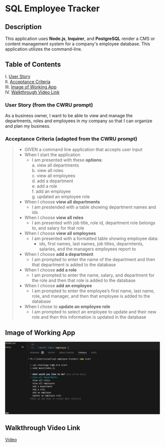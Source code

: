 # SQL Employee Tracker

## Description
This application uses **Node.js**, **Inquirer**, and **PostgreSQL** render a CMS or content management system for a company's employee database.  This application utilizes the command-line.

## Table of Contents
I. [User Story](#user-story-from-the-cwru-prompt) <br>
II. [Acceptance Criteria](#acceptance-criteria-adapted-from-the-cwru-prompt) <br>
III. [Image of Working App](#image-of-working-app) <br>
IV. [Walkthrough Video Link](#walkthrough-video-link) <br>

### User Story (from the CWRU prompt)
As a business owner, I want to be able to view and manage the departments, roles and employees in my company so that I can organize and plan my business.


### Acceptance Criteria (adapted from the CWRU prompt)
> - GIVEN a command line application that accepts user input
> - When I start the application
>   - I am presented with these **options**: <br>
>        a. view all departments <br>
>        b. view all roles <br>
>        c. view all employees <br>
>        d. add a department <br>
>        e. add a role <br>
>        f. add an employee <br>
>        g. updated an employee role <br>
> - When I choose **view all departments**
>    - I am prestended with a table showing department names and ids
> - When I choose **view all roles**
>   - I am presented with job title, role id, department role belongs to, and salary for that role
> - When I choose **view all employees**
>    - I am presented with a formatted table showing employee data: 
>        - ids, first names, last names, job titles, deparmtents, salaries, and the managers employees report to
> - When I choose **add a department**
>    - I am prompted to enter the name of the department and then that department is added to the database
> - When I choose **add a role**
>    - I am prompted to enter the name, salary, and department for the role and then that role is added to the database
> - When I choose **add an employee**
>    - I am prompted to enter the employee’s first name, last name, role, and manager, and then that employee is added to the database
> - When I chose to **update an employee role**
>   - I am prompted to select an employee to update and their new role and then this information is updated in the database

## Image of Working App

![commandlineimage](images/sqlimage.png)



## Walkthrough Video Link

[Video](https://app.screencastify.com/v3/watch/pvPdFu5qy4nAxyM29Vy1)